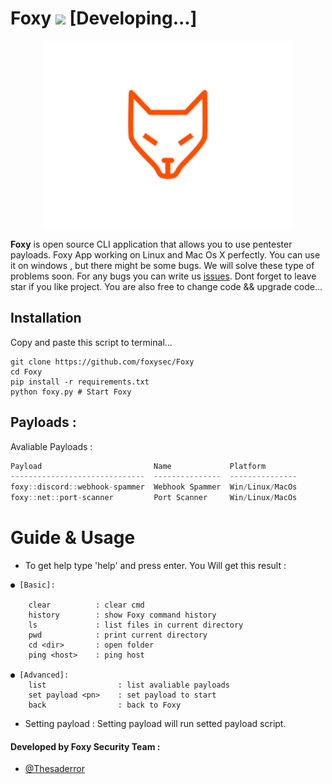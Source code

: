 # Foxy ![](https://visitor-badge.glitch.me/badge?page_id=foxysec.foxy)  [Developing...]

<div> 
  <p align="center">
    <img src="_assets/b_foxy.svg" width="400"> 
  </p>
</div>

**Foxy** is open source CLI application that allows you to use pentester payloads. Foxy App working on Linux and Mac Os X perfectly. You can use it on windows , but there might be some bugs. We will solve these type of problems soon. For any bugs you can write us [issues](https://github.com/foxysec/Foxy/issues). Dont forget to leave star if you like project. You are also free to change code && upgrade code...

## Installation

Copy and paste this script to terminal...

```
git clone https://github.com/foxysec/Foxy
cd Foxy
pip install -r requirements.txt
python foxy.py # Start Foxy
```

## Payloads :
Avaliable Payloads :

```cpp
Payload                         Name             Platform
------------------------------  ---------------  ---------------
foxy::discord::webhook-spammer  Webhook Spammer  Win/Linux/MacOs
foxy::net::port-scanner         Port Scanner     Win/Linux/MacOs
```

# Guide & Usage
* To get help type 'help' and press enter. You Will get this result :
```
● [Basic]: 

    clear          : clear cmd
    history        : show Foxy command history
    ls             : list files in current directory
    pwd            : print current directory
    cd <dir>       : open folder
    ping <host>    : ping host

● [Advanced]:
    list                : list avaliable payloads
    set payload <pn>    : set payload to start 
    back                : back to Foxy
```
* Setting payload : Setting payload will run setted payload script. 


#### **Developed by Foxy Security Team** :
* [@Thesaderror](https://github.com/Thesaderror)